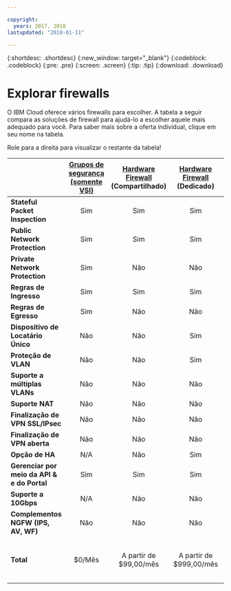 ```yaml
---

copyright:
  years: 2017, 2018
lastupdated: "2018-01-11"

---
```


{:shortdesc: .shortdesc}
{:new_window: target="_blank"}
{:codeblock: .codeblock}
{:pre: .pre}
{:screen: .screen}
{:tip: .tip}
{:download: .download}


# Explorar firewalls
O IBM Cloud oferece vários firewalls para escolher. A tabela a seguir compara as soluções de firewall para ajudá-lo a escolher aquele mais adequado para você. Para saber mais sobre a oferta individual, clique em seu nome na tabela.

Role para a direita para visualizar o restante da tabela!

|        | [Grupos de segurança (somente VSI)](https://console.bluemix.net/docs/infrastructure/security-groups/sg_index.html) | [Hardware Firewall](https://console.bluemix.net/docs/infrastructure/hardware-firewall-shared/getting-started.html#getting-started) (Compartilhado) | [Hardware Firewall](https://console.bluemix.net/docs/infrastructure/hardware-firewall-dedicated/getting-started.html#getting-started) (Dedicado) | [Fortigate Security Appliance 1Gbps](https://console.bluemix.net/docs/infrastructure/fortigate-1g/getting-started.html#getting-started) | [Virtual Router Appliance](https://console.bluemix.net/docs/infrastructure/virtual-router-appliance/getting-started.html#getting-started) | [Fortigate Security Appliance 10Gbps](https://console.bluemix.net/docs/infrastructure/fortigate-10g/getting-started.html#getting-started) |
| ------- | :------: | :------: | :------: | :------: | :------: | :------: |
|**Stateful Packet Inspection**|Sim|Sim|Sim|Sim|Sim|Sim|
|**Public Network Protection**|Sim|Sim|Sim|Sim|Sim|Sim|
|**Private Network Protection**|Sim|Não|Não|Não|Sim|Sim|
|**Regras de Ingresso**|Sim|Sim|Sim|Sim|Sim|Sim|
|**Regras de Egresso**|Sim|Não|Não|Sim|Sim|Sim|
|**Dispositivo de Locatário Único**|Não|Não|Sim|Sim|Sim|Sim|
|**Proteção de VLAN**|Não|Não|Sim|Sim|Sim|Sim|
|**Suporte a múltiplas VLANs**|Não|Não|Não|Não|Sim|Sim|
|**Suporte NAT**|Não|Não|Não|Sim|Sim|Sim|
|**Finalização de VPN SSL/IPsec**|Não|Não|Não|Sim|Sim|Sim|
|**Finalização de VPN aberta**|Não|Não|Não|Não|Sim|Não|
|**Opção de HA**|N/A|Não|Sim|Sim|Sim|Sim|
|**Gerenciar por meio da API & e do Portal**|Sim|Sim|Sim|GUI do dispositivo|GUI do dispositivo|GUI do dispositivo|
|**Suporte a 10Gbps**|N/A|Não|Não|Não|Sim|Sim|
|**Complementos NGFW (IPS, AV, WF)**|Não|Não|Não|Sim|Não|Sim|
|**Total**|$0/Mês|A partir de $99,00/mês|A partir de $999,00/mês|A partir de $999,00/mês|A partir de $219,00/mês + Custo do Servidor Bare Metal|A partir de $4.999,00/mês|
